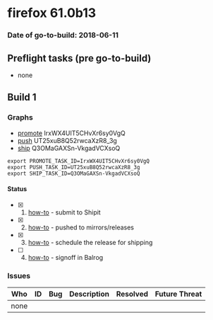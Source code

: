 # firefox 61.0b13

### Date of go-to-build: 2018-06-11

## Preflight tasks (pre go-to-build)
- none

## Build 1  

### Graphs
* [promote](https://tools.taskcluster.net/push-inspector/#/IrxWX4UIT5CHvXr6sy0VgQ) IrxWX4UIT5CHvXr6sy0VgQ
* [push](https://tools.taskcluster.net/push-inspector/#/UT25xuB8Q52rwcaXzR8_3g) UT25xuB8Q52rwcaXzR8_3g
* [ship](https://tools.taskcluster.net/push-inspector/#/Q3OMaGAXSn-VkgadVCXsoQ) Q3OMaGAXSn-VkgadVCXsoQ
```
export PROMOTE_TASK_ID=IrxWX4UIT5CHvXr6sy0VgQ
export PUSH_TASK_ID=UT25xuB8Q52rwcaXzR8_3g
export SHIP_TASK_ID=Q3OMaGAXSn-VkgadVCXsoQ
```


#### Status
- [x] 1.  [how-to](https://wiki.mozilla.org/Release:Release_Automation_on_Mercurial:Starting_a_Release#Submit_to_Ship_It)  - submit to Shipit
- [x] 2.  [how-to](https://github.com/mozilla-releng/releasewarrior-2.0/blob/master/docs/release-promotion/desktop/howto.md#push-artifacts-to-releases-directory)  - pushed to mirrors/releases
- [x] 3.  [how-to](https://github.com/mozilla-releng/releasewarrior-2.0/blob/master/docs/release-promotion/desktop/howto.md#ship-the-release)  - schedule the release for shipping
- [ ] 4.  [how-to](https://github.com/mozilla-releng/releasewarrior-2.0/blob/master/docs/release-promotion/desktop/howto.md#obtain-sign-offs-for-changes)  - signoff in Balrog

### Issues
| Who                 | ID               | Bug                                                                 | Description                | Resolved                | Future Threat                |
| ------------------- | ---------------- | ------------------------------------------------------------------- | -------------------------- | ----------------------- | ---------------------------- |
| none | | | | | |


